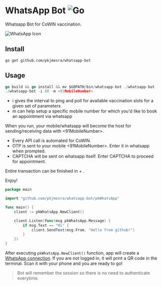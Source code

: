 # WhatsApp Bot ![Go](https://github.com/pkjmesra/whatsapp-bot/workflows/Go/badge.svg)
Whatsapp Bot for CoWIN vaccination.

![WhatsApp Icon](https://cdn.icon-icons.com/icons2/373/PNG/96/Whatsapp_37229.png)

## Install

```
go get github.com/pkjmesra/whatsapp-bot
```

## Usage

```go
go build && go install && mv $GOPATH/bin/whatsapp-bot ./whatsapp-bot
./whatsapp-bot -i 60 -m <91MobileNumber>
```
- i gives the interval to ping and poll for available vaccination slots for a given set of parameters
- m can help setup a specific mobile number for which you'd like to book an appointment via whatsapp

When you run, your mobile/whatsapp will become the host for sending/receiving data with <91MobileNumber>.

- Every API call is automated for CoWIN. 
- OTP is sent to your mobile <91MobileNumber>. Enter it in whatsapp when prompted.
- CAPTCHA will be sent on whatsapp itself. Enter CAPTCHA to proceed for appointment.

Entire transaction can be finished in <time taken for OTP> + <time taken for CAPTCHA>.

Enjoy!

```go
package main

import "github.com/pkjmesra/whatsapp-bot/pkWhatsApp"

func main() {
	client := pkWhatsApp.NewClient()

	client.Listen(func(msg pkWhatsApp.Message) {
		if msg.Text == "Hi" {
			client.SendText(msg.From, "Hello from github!")
		}
	})
}
```

After executing `pkWhatsApp.NewClient()` function, app will create a [WhatsApp connection](https://github.com/Rhymen/go-whatsapp). If you are not logged in, it will print a QR code in the terminal. Scan it with your phone and you are ready to go!

> Bot will remember the session so there is no need to authenticate everytime.


